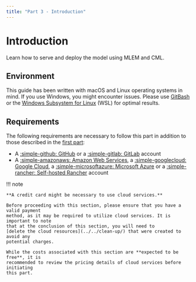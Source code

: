```yaml
---
title: "Part 3 - Introduction"
---
```


# Introduction

Learn how to serve and deploy the model using MLEM and CML.

## Environment

This guide has been written with macOS and Linux operating systems in mind. If
you use Windows, you might encounter issues. Please use
[GitBash](https://gitforwindows.org/) or the
[Windows Subsystem for Linux](https://learn.microsoft.com/en-us/windows/wsl/)
(WSL) for optimal results.

## Requirements

The following requirements are necessary to follow this part in addition to
those described in the
[first part](../part-1-local-training-and-model-evaluation/introduction.md#requirements):

- A [:simple-github: GitHub](https://github.com) or a
  [:simple-gitlab: GitLab](https://gitlab.com) account
- A [:simple-amazonaws: Amazon Web Services](https://aws.amazon.com), a
  [:simple-googlecloud: Google Cloud](https://cloud.google.com), a
  [:simple-microsoftazure: Microsoft Azure](https://azure.microsoft.com) or a
  [:simple-rancher: Self-hosted Rancher](https://rancher.com) account

!!! note

    **A credit card might be necessary to use cloud services.**

    Before proceeding with this section, please ensure that you have a valid payment
    method, as it may be required to utilize cloud services. It is important to note
    that at the conclusion of this section, you will need to
    [delete the cloud resources](../../clean-up/) that were created to avoid any
    potential charges.

    While the costs associated with this section are **expected to be free**, it is
    recommended to review the pricing details of cloud services before initiating
    this part.
